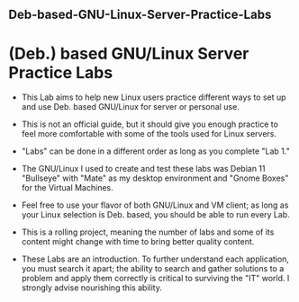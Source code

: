 ## Deb-based-GNU-Linux-Server-Practice-Labs
# (Deb.) based GNU/Linux Server Practice Labs

- This Lab aims to help new Linux users practice different ways to set up and use Deb. based GNU/Linux for server or personal use.

- This is not an official guide, but it should give you enough practice to feel more comfortable with some of the tools used for Linux servers.

- "Labs" can be done in a different order as long as you complete "Lab 1."

- The GNU/Linux I used to create and test these labs was Debian 11 "Bullseye" with "Mate" as my desktop environment and "Gnome Boxes" for the Virtual Machines. 

- Feel free to use your flavor of both GNU/Linux and VM client; as long as your Linux selection is Deb. based, you should be able to run every Lab.

- This is a rolling project, meaning the number of labs and some of its content might change with time to bring better quality content.

- These Labs are an introduction. To further understand each application, you must search it apart; the ability to search and gather solutions to a problem and apply them correctly is critical to surviving the "IT" world. I strongly advise nourishing this ability.

